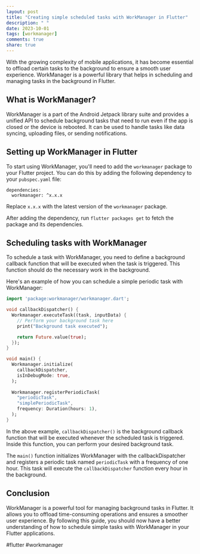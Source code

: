 ```yaml
---
layout: post
title: "Creating simple scheduled tasks with WorkManager in Flutter"
description: " "
date: 2023-10-01
tags: [workmanager]
comments: true
share: true
---
```


With the growing complexity of mobile applications, it has become essential to offload certain tasks to the background to ensure a smooth user experience. WorkManager is a powerful library that helps in scheduling and managing tasks in the background in Flutter.

## What is WorkManager?

WorkManager is a part of the Android Jetpack library suite and provides a unified API to schedule background tasks that need to run even if the app is closed or the device is rebooted. It can be used to handle tasks like data syncing, uploading files, or sending notifications.

## Setting up WorkManager in Flutter

To start using WorkManager, you'll need to add the `workmanager` package to your Flutter project. You can do this by adding the following dependency to your `pubspec.yaml` file:

```
dependencies:
  workmanager: ^x.x.x
```

Replace `x.x.x` with the latest version of the `workmanager` package.

After adding the dependency, run `flutter packages get` to fetch the package and its dependencies.

## Scheduling tasks with WorkManager

To schedule a task with WorkManager, you need to define a background callback function that will be executed when the task is triggered. This function should do the necessary work in the background.

Here's an example of how you can schedule a simple periodic task with WorkManager:

```dart
import 'package:workmanager/workmanager.dart';

void callbackDispatcher() {
  Workmanager.executeTask((task, inputData) {
    // Perform your background task here
    print("Background task executed");

    return Future.value(true);
  });
}

void main() {
  Workmanager.initialize(
    callbackDispatcher,
    isInDebugMode: true,
  );
  
  Workmanager.registerPeriodicTask(
    "periodicTask",
    "simplePeriodicTask",
    frequency: Duration(hours: 1),
  );
}
```

In the above example, `callbackDispatcher()` is the background callback function that will be executed whenever the scheduled task is triggered. Inside this function, you can perform your desired background task.

The `main()` function initializes WorkManager with the callbackDispatcher and registers a periodic task named `periodicTask` with a frequency of one hour. This task will execute the `callbackDispatcher` function every hour in the background.

## Conclusion

WorkManager is a powerful tool for managing background tasks in Flutter. It allows you to offload time-consuming operations and ensures a smoother user experience. By following this guide, you should now have a better understanding of how to schedule simple tasks with WorkManager in your Flutter applications.

#flutter #workmanager